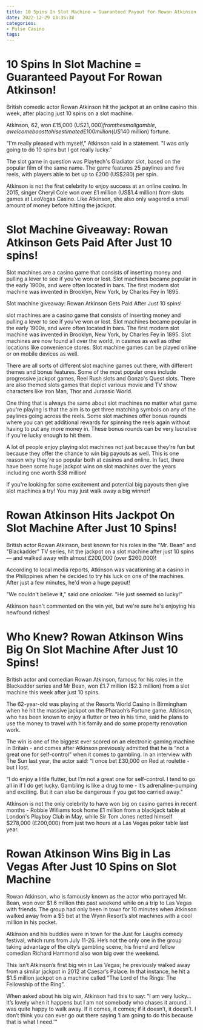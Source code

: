 ```yaml
---
title: 10 Spins In Slot Machine = Guaranteed Payout For Rowan Atkinson!
date: 2022-12-29 13:35:38
categories:
- Pulse Casino
tags:
---
```



#  10 Spins In Slot Machine = Guaranteed Payout For Rowan Atkinson!

British comedic actor Rowan Atkinson hit the jackpot at an online casino this week, after placing just 10 spins on a slot machine.

Atkinson, 62, won £15,000 (US$21,000) from the small gamble, a welcome boost to his estimated £100 million (US$140 million) fortune.

"I'm really pleased with myself," Atkinson said in a statement. "I was only going to do 10 spins but I got really lucky."

The slot game in question was Playtech's Gladiator slot, based on the popular film of the same name. The game features 25 paylines and five reels, with players able to bet up to £200 (US$280) per spin.

Atkinson is not the first celebrity to enjoy success at an online casino. In 2015, singer Cheryl Cole won over £1 million (US$1.4 million) from slots games at LeoVegas Casino. Like Atkinson, she also only wagered a small amount of money before hitting the jackpot.

#  Slot Machine Giveaway: Rowan Atkinson Gets Paid After Just 10 spins!

Slot machines are a casino game that consists of inserting money and pulling a lever to see if you’ve won or lost. Slot machines became popular in the early 1900s, and were often located in bars. The first modern slot machine was invented in Brooklyn, New York, by Charles Fey in 1895.

Slot machine giveaway: Rowan Atkinson Gets Paid After Just 10 spins!



slot machines are a casino game that consists of inserting money and pulling a lever to see if you’ve won or lost. Slot machines became popular in the early 1900s, and were often located in bars. The first modern slot machine was invented in Brooklyn, New York, by Charles Fey in 1895. Slot machines are now found all over the world, in casinos as well as other locations like convenience stores. Slot machine games can be played online or on mobile devices as well.

There are all sorts of different slot machine games out there, with different themes and bonus features. Some of the most popular ones include progressive jackpot games, Reel Rush slots and Gonzo's Quest slots. There are also themed slots games that depict various movie and TV show characters like Iron Man, Thor and Jurassic World.

One thing that is always the same about slot machines no matter what game you're playing is that the aim is to get three matching symbols on any of the paylines going across the reels. Some slot machines offer bonus rounds where you can get additional rewards for spinning the reels again without having to put any more money in. These bonus rounds can be very lucrative if you're lucky enough to hit them.

A lot of people enjoy playing slot machines not just because they're fun but because they offer the chance to win big payouts as well. This is one reason why they're so popular both at casinos and online. In fact, there have been some huge jackpot wins on slot machines over the years including one worth $38 million!

If you're looking for some excitement and potential big payouts then give slot machines a try! You may just walk away a big winner!

#  Rowan Atkinson Hits Jackpot On Slot Machine After Just 10 Spins!

British actor Rowan Atkinson, best known for his roles in the "Mr. Bean" and "Blackadder" TV series, hit the jackpot on a slot machine after just 10 spins — and walked away with almost £200,000 (over $260,000)!

According to local media reports, Atkinson was vacationing at a casino in the Philippines when he decided to try his luck on one of the machines. After just a few minutes, he'd won a huge payout!

"We couldn't believe it," said one onlooker. "He just seemed so lucky!"

Atkinson hasn't commented on the win yet, but we're sure he's enjoying his newfound riches!

#  Who Knew? Rowan Atkinson Wins Big On Slot Machine After Just 10 Spins!

British actor and comedian Rowan Atkinson, famous for his roles in the Blackadder series and Mr Bean, won £1.7 million ($2.3 million) from a slot machine this week after just 10 spins.

The 62-year-old was playing at the Resorts World Casino in Birmingham when he hit the massive jackpot on the Pharaoh’s Fortune game. Atkinson, who has been known to enjoy a flutter or two in his time, said he plans to use the money to travel with his family and do some property renovation work.

The win is one of the biggest ever scored on an electronic gaming machine in Britain - and comes after Atkinson previously admitted that he is “not a great one for self-control” when it comes to gambling. In an interview with The Sun last year, the actor said: “I once bet £30,000 on Red at roulette - but I lost.

“I do enjoy a little flutter, but I’m not a great one for self-control. I tend to go all in if I do get lucky. Gambling is like a drug to me - it’s adrenaline-pumping and exciting. But it can also be dangerous if you get too carried away."

Atkinson is not the only celebrity to have won big on casino games in recent months - Robbie Williams took home £1 million from a blackjack table at London's Playboy Club in May, while Sir Tom Jones netted himself $278,000 (£200,000) from just two hours at a Las Vegas poker table last year.

#  Rowan Atkinson Wins Big in Las Vegas After Just 10 Spins on Slot Machine

Rowan Atkinson, who is famously known as the actor who portrayed Mr. Bean, won over $1.6 million this past weekend while on a trip to Las Vegas with friends. The group had only been in town for 10 minutes when Atkinson walked away from a $5 bet at the Wynn Resort’s slot machines with a cool million in his pocket.

Atkinson and his buddies were in town for the Just for Laughs comedy festival, which runs from July 11-26. He’s not the only one in the group taking advantage of the city’s gambling scene; his friend and fellow comedian Richard Hammond also won big over the weekend.

This isn’t Atkinson’s first big win in Las Vegas; he previously walked away from a similar jackpot in 2012 at Caesar’s Palace. In that instance, he hit a $1.5 million jackpot on a machine called “The Lord of the Rings: The Fellowship of the Ring”.

When asked about his big win, Atkinson had this to say: “I am very lucky… It’s lovely when it happens but I am not somebody who chases it around. I was quite happy to walk away. If it comes, it comes; if it doesn’t, it doesn’t. I don’t think you can ever go out there saying ‘I am going to do this because that is what I need.'”